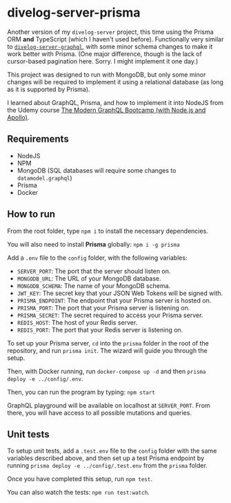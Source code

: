 # divelog-server-prisma

Another version of my `divelog-server` project, this time using the Prisma ORM **and** TypeScript (which I haven't used before). Functionally very similar to [`divelog-server-graphql`](https://github.com/btdrawer/divelog-server-graphql), with some minor schema changes to make it work better with Prisma. (One major difference, though is the lack of cursor-based pagination here. Sorry. I might implement it one day.)

This project was designed to run with MongoDB, but only some minor changes will be required to implement it using a relational database (as long as it is supported by Prisma).

I learned about GraphQL, Prisma, and how to implement it into NodeJS from the Udemy course [The Modern GraphQL Bootcamp (with Node.js and Apollo)](https://www.udemy.com/course/graphql-bootcamp/).

## Requirements

-   NodeJS
-   NPM
-   MongoDB (SQL databases will require some changes to `datamodel.graphql`)
-   Prisma
-   Docker

## How to run

From the root folder, type `npm i` to install the necessary dependencies.

You will also need to install **Prisma** globally: `npm i -g prisma`

Add a `.env` file to the `config` folder, with the following variables:

-   `SERVER_PORT`: The port that the server should listen on.
-   `MONGODB_URL`: The URL of your MongoDB database.
-   `MONGODB_SCHEMA`: The name of your MongoDB schema.
-   `JWT_KEY`: The secret key that your JSON Web Tokens will be signed with.
-   `PRISMA_ENDPOINT`: The endpoint that your Prisma server is hosted on.
-   `PRISMA_PORT`: The port that your Prisma server is listening on.
-   `PRISMA_SECRET`: The secret required to access your Prisma server.
-   `REDIS_HOST`: The host of your Redis server.
-   `REDIS_PORT`: The port that your Redis server is listening on.

To set up your Prisma server, `cd` into the `prisma` folder in the root of the repository, and run `prisma init`. The wizard will guide you through the setup.

Then, with Docker running, run `docker-compose up -d` and then `prisma deploy -e ../config/.env`.

Then, you can run the program by typing:
`npm start`

GraphQL playground will be available on localhost at `SERVER_PORT`. From there, you will have access to all possible mutations and queries.

## Unit tests

To setup unit tests, add a `.test.env` file to the `config` folder with the same variables described above, and then set up a test Prisma endpoint by running `prisma deploy -e ../config/.test.env` from the `prisma` folder.

Once you have completed this setup, run `npm test`.

You can also watch the tests: `npm run test:watch`.

